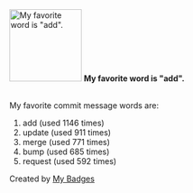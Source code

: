 <img src="https://my-badges.github.io/my-badges/favorite-word.png" alt="My favorite word is &quot;add&quot;." title="My favorite word is &quot;add&quot;." width="128">
<strong>My favorite word is &quot;add&quot;.</strong>
<br><br>

My favorite commit message words are:

1. add (used 1146 times)
2. update (used 911 times)
3. merge (used 771 times)
4. bump (used 685 times)
5. request (used 592 times)


Created by <a href="https://github.com/my-badges/my-badges">My Badges</a>